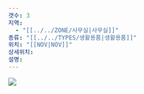 ```yaml
---
갯수: 3
지역:
  - "[[../../ZONE/사무실|사무실]]"
종류: "[[../../TYPES/생활용품|생활용품]]"
위치: "[[NOV|NOV]]"
상세위치: 
설명: 
---
```

![](http://192.168.50.22/devices/240713_IMG_0100.jpg)